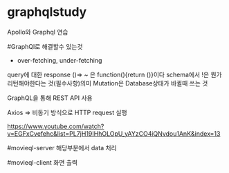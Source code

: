 # graphqlstudy

Apollo와 Graphql 연습

#GraphQl로 해결할수 있는것
- over-fetching, under-fetching

query에 대한 response
()=> ~  은 function(){return ()}이다
schema에서 !은 뭔가 리턴해야한다는 것(필수사항)의미
Mutation은 Database상태가 바뀔때 쓰는 것

GraphQL을 통해 REST API 사용

Axios => 비동기 방식으로 HTTP request 실행

https://www.youtube.com/watch?v=EGFxCvefehc&list=PL7jH19IHhOLOpU_yAYzCO4iQNvdou1AnK&index=13

#movieql-server 
해당부분에서 data 처리


#movieql-client
화면 출력